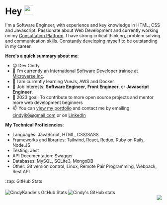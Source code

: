 # Hey <img src="https://media.giphy.com/media/hvRJCLFzcasrR4ia7z/giphy.gif" width="29px">

I'm a Software Engineer, with experience and key knowledge in HTML, CSS and Javascript.  Passionate about Web Development and currently working on my [Consultation Platform](https://cindykandie.hashnode.dev/building-a-full-web-app-consultation-platform).  I have  strong critical thinking, problem solving and communication skills. Constantly developing myself to be outstanding in my career.

**Here's a quick summary about me**:

- 😊 Dev Cindy
- 🌱 I'm currently an International Software Developer trainee at [Microverse Inc](https://www.microverse.org/gclid=CjwKCAiAv9ucBhBXEiwA6N8nYF1ek2YLu_oJwcm8deytCMgQZaRPb8Gr4PMtrxXRv49nRy7mnvrwUxoCJw4QAvD_BwE).
- 🌸 I am currently learning VueJs, AWS and Docker
- 💼 Job interests: **Software Engineer**, **Front Engineer**, or **Javascript Engineer**.
- 🚀 2023 goal: To contribute to more open source projects and mentor more web development beginners
- 📫 You can [view my portfolio](https://cindykandie.github.io/portfolio) and contact me by emailing cindyjk6@gmail.com or on [LinkedIn](https://linkedin.com/in/cindykandie)

**My Technical Proficiencies**:
- Languages: JavaScript, HTML, CSS/SASS
- Frameworks and libraries: Tailwind, React, Redux, Ruby on Rails, Node.JS
- Testing: Jest
- API Documentation: Swagger
- Databases: MySQL, SQLite3, MongoDB
- Other: Git version control, Linux, Remote Pair Programming, Webpack, Rest API

<div>
  <summary>:zap: GitHub Stats</summary>
    </br>
    <img align="center" alt="CindyKandie's GitHub Stats" src="https://github-readme-stats.vercel.app/api?username=cindykandie&show_icons=true&hide_border=false&title_color=ff652f&icon_color=FFE400&bg_color=09131B&text_color=ffffff&border_color=0c1a25" />
   <img align="center" src="https://github-readme-stats.vercel.app/api/top-langs/?username=cindykandie&langs_count=8&layout=compact&hide_border=false&title_color=ff652f&icon_color=FFE400&bg_color=09131B&text_color=ffffff&border_color=0c1a25" alt="Cindy's GitHub stats" />
</div>
<img align="right" src="https://visitor-badge.laobi.icu/badge?page_id=cindykandie">

